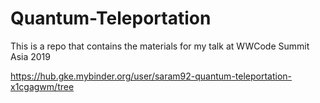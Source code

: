 # Quantum-Teleportation
This is a repo that contains the materials for my talk at WWCode Summit Asia 2019

https://hub.gke.mybinder.org/user/saram92-quantum-teleportation-x1cgagwm/tree
